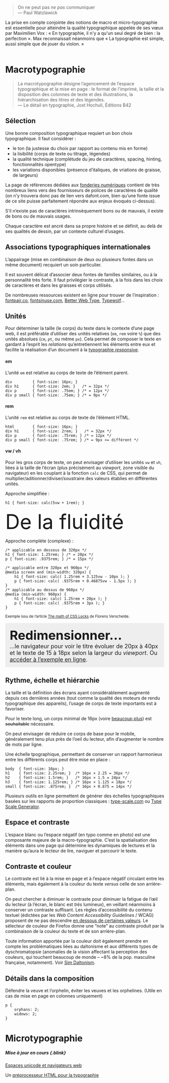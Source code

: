> On ne peut pas *ne pas* communiquer    
— Paul Watzlawick

La prise en compte conjointe des notions de macro et micro-typographie est essentielle pour atteindre la qualité typographique appelée de ses vœux par Maximilien Vox : « En typographie, il n'y a qu'un seul degré de bien : la perfection ». Max reconnaissait néanmoins que « La typographie est simple, aussi simple que de jouer du violon. »
<br><br>

# Macrotypographie


> La macrotypographie désigne l’agencement de l’espace typographique et la mise en page : le format de l’imprimé, la taille et la disposition des colonnes de texte et des illustrations, la hiérarchisation des titres et des légendes.  
— Le détail en typographie, Jost Hochuli, Éditions B42


## Sélection

Une bonne composition typographique requiert un bon choix typographique.
Il faut considérer :
* le ton (la justesse du choix par rapport au contenu mis en forme)
* la lisibilité (corps de texte ou titrage, légendes)
* la qualité technique (complétude du jeu de caractères, spacing, hinting, fonctionnalités opentype)
* les variations disponibles (présence d’italiques, de vriations de graisse, de largeurs)

La page de références dédiées aux [fonderies numériques](../../../references/typo/) contient de très nombreux liens vers des fournisseurs de polices de caractères de qualité (on n’y trouvera donc pas de lien vers dafont.com, bien qu’une fonte issue de ce site puisse parfaitement répondre aux enjeux évoqués ci-dessus).

S’il n’existe pas de caractères intrinsèquement bons ou de mauvais, il existe de bons ou de mauvais usages.

Chaque caractère est ancré dans sa propre histoire et se définit, au delà de ses qualités de dessin, par un contexte culturel d’usages.  

## Associations typographiques internationales

L’appairage (mise en combinaison de deux ou plusieurs fontes dans un même document) recquiert un soin particulier. 

Il est souvent délicat d’associer deux fontes de familles similaires, ou à la personnalité très forte. Il faut privilégier le contraste, à la fois dans les choix de caractères et dans les graisses et corps utilisés.

De nombreuses ressources existent en ligne pour trouver de l’inspiration : [fontpair.co](https://fontpair.co/), [fontsinuse.com](https://fontsinuse.com/), [Better Web Type](https://betterwebtype.com/combining-fonts-guide), [Typewolf](https://www.typewolf.com/)…

## Unités

Pour déterminer la taille (le corps) du texte dans le contexte d’une page web, il est préférable d’utiliser des unités relatives (`em`, `rem` voire `%`) que des unités absolues (`cm`, `pt`, ou même `px`). Cela permet de composer le texte en gardant à l’esprit les *relations* qu’entretiennent les éléments entre eux et facilite la réalisation d’un document à la [typographie *responsive*](../../rwd/#typography). 

#### em
L’unité `em` est relative au corps de texte de l’élément parent.

```
div         { font-size: 16px; }
div h1      { font-size: 2em; }   /* = 32px */ 
div p       { font-size: .75em; } /* = 12px */ 
div p small { font-size: .75em; } /* = 9px */ 
```

#### rem
L’unité `rem` est relative au corps de texte de l’élément HTML.

```
html        { font-size: 16px; }
div h1      { font-size: 2rem; }   /* = 32px */ 
div p       { font-size: .75rem; } /* = 12px */ 
div p small { font-size: .75rem; } /* = 9px <= différent */ 
```

#### vw / vh
Pour les gros corps de texte, on peut envisager d’utiliser les unités `vw` et `vh`, liées à la taille de l’écran (plus précisément au *viewport*, zone visible du navigateur) en les couplant à la fonction `calc` de CSS, qui permet de multiplier/aditionner/diviser/soustraire des valeurs établies en différentes unités.

Approche simplifiée :

```
h1 { font-size: calc(5vw + 1rem); }
```

<style>
    .fluid{ font-size: calc(5vw + 1rem); margin:0 ; max-width:none}
</style>

<p class="fluid">De la fluidité</p>

Approche complète (complexe) :


```
/* applicable en dessous de 320px */
h1 { font-size: 1.25rem; } /* = 20px */
p { font-size: .9375rem; } /* = 15px */

/* applicable entre 320px et 960px */
@media screen and (min-width: 320px) {
    h1 { font-size: calc( 1.25rem + 3.125vw - 10px ); }
    p { font-size: calc( .9375rem + 0.46875vw - 1.5px ); }
}
/* applicable au dessus de 960px */
@media (min-width: 960px) {
    h1 { font-size: calc( 1.25rem + 20px ); }
    p { font-size: calc( .9375rem + 3px ); }
}
```
<small>Exemple issu de l’article [The math of CSS Locks](https://fvsch.com/css-locks) de Florens Verschelde.</small>

<style>
    .relative{ background:#eee; padding: 1em}
    .relative h1 { font-size: 1.25rem; margin:0; padding:0}
    .relative p { font-size: .9375rem; margin: 0}
@media screen and (min-width: 320px) {
    .relative h1 {
        font-size: calc( 1.25rem + 3.125vw - 10px );
    }
    .relative p {
        font-size: calc( .9375rem + 0.46875vw - 1.5px );
    }
}
@media (min-width: 960px) {
    .relative h1 {
        font-size: calc( 1.25rem + 20px );
    }
    .relative p {
        font-size: calc( .9375rem + 3px );
    }
}
</style>
<div class="relative" resizable>
<h1>Redimensionner…</h1>
<p>…le navigateur pour voir le titre évoluer de 20px à 40px et le texte de 15 à 18px selon la largeur du <i>viewport</i>. Ou <a href="https://fvsch.com/articles/css-locks/demo3.html">accéder à l’exemple en ligne</a>.</p>
</div>

## Rythme, échelle et hiérarchie

La taille et la définition des écrans ayant considérablement augmenté depuis ces dernières années (tout comme la qualité des moteurs de rendu typographique des appareils), l’usage de corps de texte importants est à favoriser. 

Pour le texte long, un corps minimal de 16px (voire [beaucoup plus](https://fvsch.com/body-copy-sizes)) est ~~souhaitable~~ nécessaire.

On peut envisager de réduire ce corps de base pour le mobile, généralement tenu plus près de l’oeil du lecteur, afin d’augmenter le nombre de mots par ligne.

Une échelle tpographique, permettant de conserver un rapport harmonieux entre les différents corps peut être mise en place :

```
body  { font-size: 16px; }
h1    { font-size: 2.25rem; }  /* 16px × 2.25 = 36px */ 
h2    { font-size: 1.5rem; }   /* 16px × 1.5 = 24px */ 
h3    { font-size: 1.125rem; } /* 16px × 1.125 = 18px */ 
small { font-size: .875rem; }  /* 16px × 0.875 = 14px */ 
```

Plusieurs outils en ligne permettent de générer des échelles typographiques basées sur les rapports de proportion classiques : [type-scale.com](https://type-scale.com/) ou [Type Scale Generator](https://baseline.is/tools/type-scale-generator/).


## Espace et contraste

L’espace blanc ou l’espace négatif (en typo comme en photo) est une composante majeure de la macro-typographie. C’est la spatialisation des éléments dans une page qui détermine les dynamiques de lectures et la manière qu’aura le lecteur de lire, naviguer et parcourir le texte.

## Contraste et couleur

Le contraste est lié à la mise en page et à l’espace négatif circulant entre les éléments, mais également à la couleur du texte *versus* celle de son arrière-plan.

On peut chercher à diminuer le contraste pour diminuer la fatigue de l’œil du lecteur (à l’écran, le blanc est *très* lumineux), en veillant néanmoins à conserver un contraste suffisant. Les règles d’accessibilité du contenu textuel (édictées par les *Web Content Accessibility Guidelines* / WCAG) proposent de ne pas descendre [en dessous de certaines valeurs](https://developer.mozilla.org/fr/docs/Web/Accessibility/Understanding_WCAG/Perceivable/Contraste_de_la_couleur). Le sélecteur de couleur de Firefox donne une “note” au contraste produit par la combinaison de la couleur du texte et de son arrière-plan.

Toute information apportée par la couleur doit également prendre en compte les problématiques liées au daltonisme et aux différents types de dyschromatopsie (anomalies de la vision affectant la perception des couleurs, qui touchent beaucoup de monde – ~8% de la pop. masculine française, notamment). Voir [Sim Daltonism](https://michelf.ca/projects/sim-daltonism/).

## Détails dans la composition

Défendre la veuve et l’orphelin, éviter les veuves et les orphelines. (Utile en cas de mise en page en colonnes uniquement)

```
p {
    orphans: 2;
    widows: 2;
}
```



# Microtypographie

##### Mise à jour en cours {.blink}

[Espaces unicode et navigateurs web](https://fvsch.com/espaces-unicode/)

Un [préprocesseur HTML pour la typographie](https://typeset.lllllllllllllllll.com/)